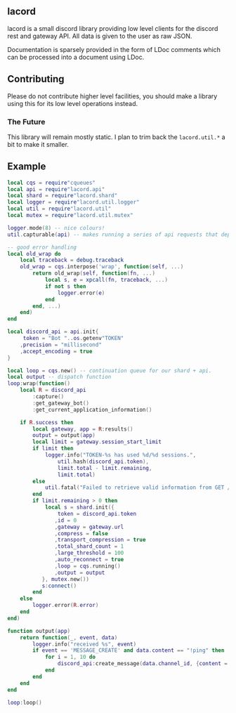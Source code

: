 ## lacord

lacord is a small discord library providing low level clients for the discord rest and gateway API.
All data is given to the user as raw JSON.

Documentation is sparsely provided in the form of LDoc comments which can be processed into a document using LDoc.

## Contributing

Please do not contribute higher level facilities, you should make a library using this for its low level operations instead.

### The Future

This library will remain mostly static. I plan to trim back the `lacord.util.*` a bit to make it smaller.

## Example

```lua
local cqs = require"cqueues"
local api = require"lacord.api"
local shard = require"lacord.shard"
local logger = require"lacord.util.logger"
local util = require"lacord.util"
local mutex = require"lacord.util.mutex"

logger.mode(8) -- nice colours!
util.capturable(api) -- makes running a series of api requests that depend on each other easier

-- good error handling
local old_wrap do
    local traceback = debug.traceback
    old_wrap = cqs.interpose('wrap', function(self, ...)
        return old_wrap(self, function(fn, ...)
            local s, e = xpcall(fn, traceback, ...)
            if not s then
                logger.error(e)
            end
        end, ...)
    end)
end

local discord_api = api.init{
     token = "Bot "..os.getenv"TOKEN"
    ,precision = "millisecond"
    ,accept_encoding = true
}

local loop = cqs.new() -- continuation queue for our shard + api.
local output -- dispatch function
loop:wrap(function()
    local R = discord_api
        :capture()
        :get_gateway_bot()
        :get_current_application_information()

    if R.success then
        local gateway, app = R:results()
        output = output(app)
        local limit = gateway.session_start_limit
        if limit then
            logger.info("TOKEN-%s has used %d/%d sessions.",
                util.hash(discord_api.token),
                limit.total - limit.remaining,
                limit.total)
        else
            util.fatal("Failed to retrieve valid information from GET /gateway/bot $white;%s$error;", write(data))
        end
        if limit.remaining > 0 then
            local s = shard.init({
                token = discord_api.token
               ,id = 0
               ,gateway = gateway.url
               ,compress = false
               ,transport_compression = true
               ,total_shard_count = 1
               ,large_threshold = 100
               ,auto_reconnect = true
               ,loop = cqs.running()
               ,output = output
           }, mutex.new())
           s:connect()
        end
    else
        logger.error(R.error)
    end
end)

function output(app)
    return function(_, event, data)
        logger.info("received %s", event)
        if event == 'MESSAGE_CREATE' and data.content == "!ping" then
            for i = 1, 10 do
                discord_api:create_message(data.channel_id, {content = "pong!"..i})
            end
        end
    end
end

loop:loop()
```
